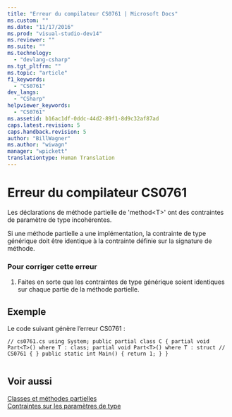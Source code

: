 ```yaml
---
title: "Erreur du compilateur CS0761 | Microsoft Docs"
ms.custom: ""
ms.date: "11/17/2016"
ms.prod: "visual-studio-dev14"
ms.reviewer: ""
ms.suite: ""
ms.technology: 
  - "devlang-csharp"
ms.tgt_pltfrm: ""
ms.topic: "article"
f1_keywords: 
  - "CS0761"
dev_langs: 
  - "CSharp"
helpviewer_keywords: 
  - "CS0761"
ms.assetid: b16ac1df-0ddc-44d2-89f1-8d9c32af87ad
caps.latest.revision: 5
caps.handback.revision: 5
author: "BillWagner"
ms.author: "wiwagn"
manager: "wpickett"
translationtype: Human Translation
---
```

# Erreur du compilateur CS0761
Les déclarations de méthode partielle de 'method\<T\>' ont des contraintes de paramètre de type incohérentes.  
  
 Si une méthode partielle a une implémentation, la contrainte de type générique doit être identique à la contrainte définie sur la signature de méthode.  
  
### Pour corriger cette erreur  
  
1.  Faites en sorte que les contraintes de type générique soient identiques sur chaque partie de la méthode partielle.  
  
## Exemple  
 Le code suivant génère l’erreur CS0761 :  
  
```  
// cs0761.cs using System; public partial class C { partial void Part<T>() where T : class; partial void Part<T>() where T : struct // CS0761 { } public static int Main() { return 1; } }  
  
```  
  
## Voir aussi  
 [Classes et méthodes partielles](../../csharp/programming-guide/classes-and-structs/partial-classes-and-methods.md)   
 [Contraintes sur les paramètres de type](../../csharp/programming-guide/generics/constraints-on-type-parameters.md)